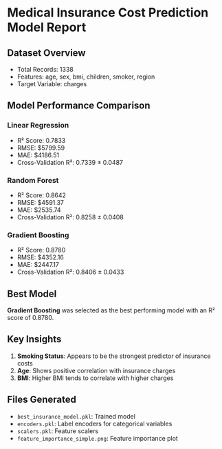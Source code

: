 # Medical Insurance Cost Prediction Model Report

## Dataset Overview
- Total Records: 1338
- Features: age, sex, bmi, children, smoker, region
- Target Variable: charges

## Model Performance Comparison

### Linear Regression
- R² Score: 0.7833
- RMSE: $5799.59
- MAE: $4186.51
- Cross-Validation R²: 0.7339 ± 0.0487

### Random Forest
- R² Score: 0.8642
- RMSE: $4591.37
- MAE: $2535.74
- Cross-Validation R²: 0.8258 ± 0.0408

### Gradient Boosting
- R² Score: 0.8780
- RMSE: $4352.16
- MAE: $2447.17
- Cross-Validation R²: 0.8406 ± 0.0433

## Best Model
**Gradient Boosting** was selected as the best performing model with an R² score of 0.8780.

## Key Insights
1. **Smoking Status**: Appears to be the strongest predictor of insurance costs
2. **Age**: Shows positive correlation with insurance charges
3. **BMI**: Higher BMI tends to correlate with higher charges

## Files Generated
- `best_insurance_model.pkl`: Trained model
- `encoders.pkl`: Label encoders for categorical variables
- `scalers.pkl`: Feature scalers
- `feature_importance_simple.png`: Feature importance plot
